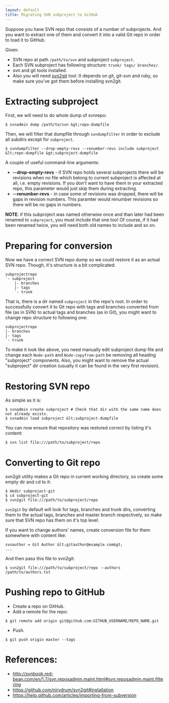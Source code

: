```yaml
---
layout: default
title: Migrating SVN subproject to GitHub
---
```

Suppose you have SVN repo that consists of a number of subprojects. And you want to extract one of them and convert it into a valid Git repo in order to load it to GitHub.

Given:  

* SVN repo at path `/path/to/svn` and subproject `subproject`.
* Each SVN subproject has following structure: `trunk/ tags/ branches/`.
* svn and git tools installed.
* Also you will need [svn2git](https://github.com/nirvdrum/svn2git#installation) tool. It depends on git, git-svn and ruby, so make sure you've got them before installing svn2git.

Extracting subproject
=========

First, we will need to do whole dump of svnrepo:

```
$ svnadmin dump /path/to/svn &gt;repo-dumpfile
```

Then, we will filter that dumpfile through `svndumpfilter` in order to exclude all subdirs except for `subproject`.

```
$ svndumpfilter --drop-empty-revs --renumber-revs include subproject &lt;repo-dumpfile &gt;subproject-dumpfile
```

A couple of useful command-line arguments:

* **--drop-empty-revs** - if SVN repo holds several subprojects there will be revisions when no file which belong to current subproject is affected at all, i.e. empty revisions. If you don't want to have them in your extracted repo, this parameter would just skip them during extracting.
* **--renumber-revs** - in case some of revisions was dropped, there will be gaps in revision numbers. This paramter would renumber revisions so there will be no gaps in numbers.

**NOTE**: if this subproject was named otherwise once and than later had been renamed to `subproject`, you must include that one too! Of course, if it had been renamed twice, you will need both old names to include and so on.

Preparing for conversion
=========

Now we have a correct SVN repo dump so we could restore it as an actual SVN repo. Though, it's structure is a bit complicated:

```
subprojectrepo
`- subproject
	|- branches
	|- tags
	`- trunk
```

That is, there is a dir named `subproject` in the repo's root. In order to successfully convert it to Git repo with tags and branches converted from file (as in SVN) to actual tags and branches (as in Git), you might want to change repo structure to following one:

```
subprojectrepo
|- branches
|- tags
`- trunk
```

To make it look like above, you need manually edit subproject dump file and change each `Node-path` and `Node-copyfrom-path` be removing all heading "subproject" components. Also, you might want to remove the actual "subproject" dir creation (usually it can be found in the very first revision).


Restoring SVN repo
=========

As simple as it is:

```
$ svnadmin create subproject # Check that dir with the same name does not already exists.
$ svnadmin load subproject &lt;subproject-dumpfile
```

You can now ensure that repository was restored correct by listing it's content:

```
$ svn list file:///path/to/subproject/repo
```

Converting to Git repo
=========

svn2git utility makes a Git repo in current working directory, so create some empty dir and cd to it:

```
$ mkdir subproject-git
$ cd subproject-git
$ svn2git file:///path/to/subproject/repo
```

`svn2git` by default will look for tags, branches and trunk dirs, converting them to the actual tags, branches and master branch respectively, so make sure that SVN repo has them on it's top level.

If you want to change authors' names, create conversion file for them somewhere with content like:

```
svnauthor = Git Author &lt;gitauthor@example.com&gt;
...
```

And then pass this file to svn2git:

```
$ svn2git file:///path/to/subproject/repo --authors /path/to/authors.txt
```

Pushing repo to GitHub
=========

* Create a repo on GitHub.
* Add a remote for the repo:
```
$ git remote add origin git@github.com:GITHUB_USERNAME/REPO_NAME.git
```
* Push.
```
$ git push origin master --tags
```

References:
=========

* http://svnbook.red-bean.com/en/1.7/svn.reposadmin.maint.html#svn.reposadmin.maint.filtering
* https://github.com/nirvdrum/svn2git#installation
* https://help.github.com/articles/importing-from-subversion
